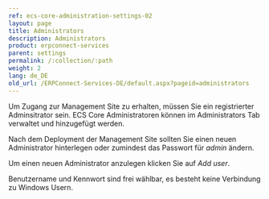 ```yaml
---
ref: ecs-core-administration-settings-02
layout: page
title: Administrators
description: Administrators
product: erpconnect-services
parent: settings
permalink: /:collection/:path
weight: 2
lang: de_DE
old_url: /ERPConnect-Services-DE/default.aspx?pageid=administrators
---
```


Um Zugang zur Management Site zu erhalten, müssen Sie ein registrierter Adminsitrator sein. ECS Core Administratoren können im Administrators Tab verwaltet und hinzugefügt werden. 


Nach dem Deployment der Management Site sollten Sie einen neuen Administrator hinterlegen oder zumindest das Passwort für *admin* ändern. 


Um einen neuen Administrator anzulegen klicken Sie auf *Add user*.

Benutzername und Kennwort sind frei wählbar, es besteht keine Verbindung zu Windows Usern.

